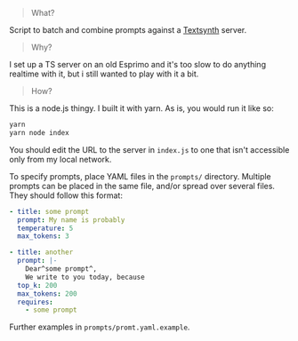 > What?

Script to batch and combine prompts against a [Textsynth](https://bellard.org/ts_server/) server.

> Why?

I set up a TS server on an old Esprimo and it's too slow to do anything realtime with it, but i still wanted to play with it a bit.

> How?

This is a node.js thingy. I built it with yarn. As is, you would run it like so:

```sh
yarn
yarn node index
```

You should edit the URL to the server in `index.js` to one that isn't accessible only from my local network.

To specify prompts, place YAML files in the `prompts/` directory. Multiple prompts can be placed in the same file, and/or spread over several files. They should follow this format:

```yaml
- title: some prompt
  prompt: My name is probably
  temperature: 5
  max_tokens: 3

- title: another
  prompt: |-
    Dear^some prompt^,
    We write to you today, because
  top_k: 200
  max_tokens: 200
  requires:
    - some prompt
```

Further examples in `prompts/promt.yaml.example`.